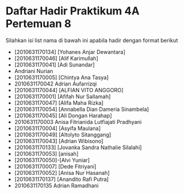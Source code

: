 # Daftar Hadir Praktikum 4A Pertemuan 8
Silahkan isi list nama di bawah ini apabila hadir dengan format berikut

- [2010631170134] [Yohanes Anjar Dewantara]
- [2010631170046] [Alif Karimullah]
- [2010631170041] [Adi Sunandar]
- Andriani Nurian
- [2010631170005] [Chintya Ana Tasya]
- 2010631170042 Adrian Aufarrizqi
- [2010631170044] [ALFIAN VITO ANGGORO]
- [2010631170001] [Afifah Nur Sallamah]
- [2010631170047] [Alifa Maha Rizka]
- [2010631170054] [Annabella Dian Dameria Sinambela]
- [2010631170045] [Ali Dongan Harahap]
- 2010631170003 Anisa Fitrianida Lutfiajati Pradhyani
- [2010631170004] [Asyifa Maulana]
- [2010631170049] [Altolyto Sitanggang]
- [2010631170043] [Adrian Wibisono]
- [2010631170133] [Jovanka Sandra Nathalie Silalahi]
- [2010631170053] [anisah]
- [2010631170050]-[Alvi Yuniar]
- [2010631170007] [Dede Fitriyani]
- [2010631170052] [Anisa Nur Hasanah]
- [2010631170137] [Anandito Rafi Putra]
- 2010631170135 Adrian Ramadhani 
